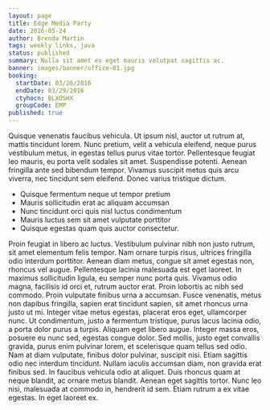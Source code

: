 ```yaml
---
layout: page
title: Edge Media Party
date: 2016-05-24
author: Brenda Martin
tags: weekly links, java
status: published
summary: Nulla sit amet ex eget mauris volutpat sagittis ac.
banner: images/banner/office-01.jpg
booking:
  startDate: 03/26/2016
  endDate: 03/29/2016
  ctyhocn: BLXOSHX
  groupCode: EMP
published: true
---
```

Quisque venenatis faucibus vehicula. Ut ipsum nisl, auctor ut rutrum at, mattis tincidunt lorem. Nunc pretium, velit a vehicula eleifend, neque purus vestibulum metus, in egestas tellus purus vitae tortor. Pellentesque feugiat leo mauris, eu porta velit sodales sit amet. Suspendisse potenti. Aenean fringilla ante sed bibendum tempor. Vivamus suscipit metus quis arcu viverra, nec tincidunt sem eleifend. Donec varius tristique dictum.

* Quisque fermentum neque ut tempor pretium
* Mauris sollicitudin erat ac aliquam accumsan
* Nunc tincidunt orci quis nisl luctus condimentum
* Mauris luctus sem sit amet vulputate porttitor
* Quisque egestas quam quis auctor consectetur.

Proin feugiat in libero ac luctus. Vestibulum pulvinar nibh non justo rutrum, sit amet elementum felis tempor. Nam ornare turpis risus, ultrices fringilla odio interdum porttitor. Aenean diam metus, congue sit amet egestas non, rhoncus vel augue. Pellentesque lacinia malesuada est eget laoreet. In maximus sollicitudin ligula, eu semper nunc porta quis. Vivamus odio magna, facilisis id orci et, rutrum auctor erat. Proin lobortis ac nibh sed commodo. Proin vulputate finibus urna a accumsan. Fusce venenatis, metus non dapibus fringilla, sapien erat tincidunt sapien, sit amet rhoncus urna justo ut mi. Integer vitae metus egestas, placerat eros eget, ullamcorper nunc. Ut condimentum, justo a fermentum tristique, purus lacus lacinia odio, a porta dolor purus a turpis. Aliquam eget libero augue.
Integer massa eros, posuere eu nunc sed, egestas congue dolor. Sed mollis, justo eget convallis gravida, purus enim pulvinar lorem, et scelerisque quam tellus sed odio. Nam at diam vulputate, finibus dolor pulvinar, suscipit nisi. Etiam sagittis odio nec interdum tincidunt. Nullam iaculis accumsan diam, non gravida erat finibus sed. In faucibus vehicula odio at aliquet. Duis rhoncus quam at neque blandit, ac ornare metus blandit. Aenean eget sagittis tortor. Nunc leo nisi, malesuada at commodo in, hendrerit id sem. Etiam rutrum a ex vitae egestas. In eget laoreet ex.
